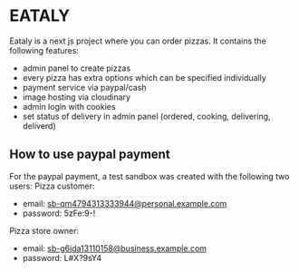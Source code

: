 # EATALY
Eataly is a next js project where you can order pizzas.
It contains the following features:
- admin panel to create pizzas
- every pizza has extra options which can be specified individually
- payment service via paypal/cash
- image hosting via cloudinary
- admin login with cookies
- set status of delivery in admin panel (ordered, cooking, delivering, deliverd)


## How to use paypal payment
For the paypal payment, a test sandbox was created with the following two users:
Pizza customer:
- email: sb-qm4794313333944@personal.example.com
- password: 5zFe:9-!

Pizza store owner:
- email: sb-g6jda13110158@business.example.com
- password: L#X?9sY4

